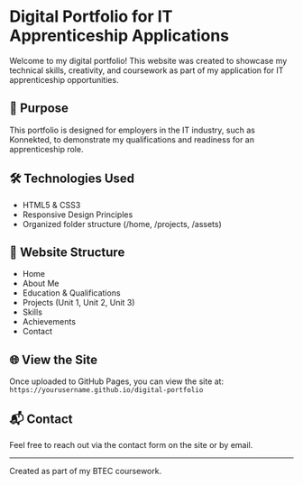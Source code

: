 
# Digital Portfolio for IT Apprenticeship Applications

Welcome to my digital portfolio! This website was created to showcase my technical skills, creativity, and coursework as part of my application for IT apprenticeship opportunities.

## 🎯 Purpose
This portfolio is designed for employers in the IT industry, such as Konnekted, to demonstrate my qualifications and readiness for an apprenticeship role.

## 🛠️ Technologies Used
- HTML5 & CSS3
- Responsive Design Principles
- Organized folder structure (/home, /projects, /assets)

## 📁 Website Structure
- Home
- About Me
- Education & Qualifications
- Projects (Unit 1, Unit 2, Unit 3)
- Skills
- Achievements
- Contact

## 🌐 View the Site
Once uploaded to GitHub Pages, you can view the site at:
`https://yourusername.github.io/digital-portfolio`

## 📬 Contact
Feel free to reach out via the contact form on the site or by email.

---
Created as part of my BTEC coursework.
